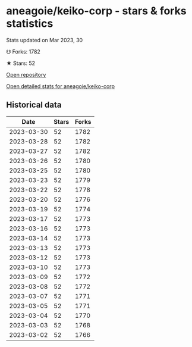 # aneagoie/keiko-corp - stars & forks statistics

Stats updated on Mar 2023, 30

☋ Forks: 1782

★ Stars: 52

[Open repository](https://github.com/aneagoie/keiko-corp)

[Open detailed stats for aneagoie/keiko-corp](https://reviewgithub.com/rep/aneagoie/keiko-corp)

## Historical data
| Date | Stars | Forks |
|------|-------|-------|
| 2023-03-30 | 52 | 1782 | 
| 2023-03-28 | 52 | 1782 | 
| 2023-03-27 | 52 | 1782 | 
| 2023-03-26 | 52 | 1780 | 
| 2023-03-25 | 52 | 1780 | 
| 2023-03-23 | 52 | 1779 | 
| 2023-03-22 | 52 | 1778 | 
| 2023-03-20 | 52 | 1776 | 
| 2023-03-19 | 52 | 1774 | 
| 2023-03-17 | 52 | 1773 | 
| 2023-03-16 | 52 | 1773 | 
| 2023-03-14 | 52 | 1773 | 
| 2023-03-13 | 52 | 1773 | 
| 2023-03-12 | 52 | 1773 | 
| 2023-03-10 | 52 | 1773 | 
| 2023-03-09 | 52 | 1772 | 
| 2023-03-08 | 52 | 1772 | 
| 2023-03-07 | 52 | 1771 | 
| 2023-03-05 | 52 | 1771 | 
| 2023-03-04 | 52 | 1770 | 
| 2023-03-03 | 52 | 1768 | 
| 2023-03-02 | 52 | 1766 | 

